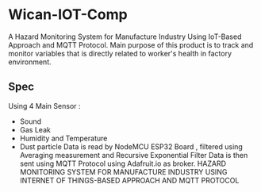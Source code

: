 # Wican-IOT-Comp
A Hazard Monitoring System for Manufacture Industry Using IoT-Based Approach and MQTT Protocol.
Main purpose of this product is to track and monitor variables that is directly related to worker's health in factory environment.
## Spec
Using 4 Main Sensor :
- Sound 
- Gas Leak 
- Humidity and Temperature
- Dust particle 
Data is read by NodeMCU ESP32 Board , filtered using Averaging measurement and Recursive Exponential Filter
Data is then sent using MQTT Protocol using Adafruit.io as broker. 
HAZARD MONITORING SYSTEM FOR MANUFACTURE INDUSTRY USING INTERNET OF THINGS-BASED APPROACH AND MQTT PROTOCOL
